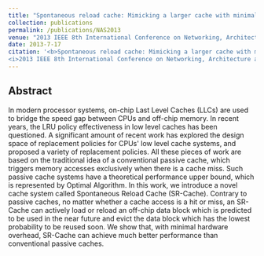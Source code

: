 ```yaml
---
title: "Spontaneous reload cache: Mimicking a larger cache with minimal hardware requirement"
collection: publications
permalink: /publications/NAS2013
venue: "2013 IEEE 8th International Conference on Networking, Architecture and Storage (NAS 2013)"
date: 2013-7-17
citation: '<b>Spontaneous reload cache: Mimicking a larger cache with minimal hardware requirement</b>. Lunkai Zhang, <b>Mingzhe Zhang</b>, Lingjun Fan, Da Wang, Paolo Ienne.
<i>2013 IEEE 8th International Conference on Networking, Architecture and Storage</i>. <b>NAS 2013</b>.'
---
```


## Abstract
In modern processor systems, on-chip Last Level Caches (LLCs) are used to bridge the speed gap between CPUs and off-chip memory. In recent years, the LRU policy effectiveness in low level caches has been questioned. A significant amount of recent work has explored the design space of replacement policies for CPUs' low level cache systems, and proposed a variety of replacement policies. All these pieces of work are based on the traditional idea of a conventional passive cache, which triggers memory accesses exclusively when there is a cache miss. Such passive cache systems have a theoretical performance upper bound, which is represented by Optimal Algorithm. In this work, we introduce a novel cache system called Spontaneous Reload Cache (SR-Cache). Contrary to passive caches, no matter whether a cache access is a hit or miss, an SR-Cache can actively load or reload an off-chip data block which is predicted to be used in the near future and evict the data block which has the lowest probability to be reused soon. We show that, with minimal hardware overhead, SR-Cache can achieve much better performance than conventional passive caches.